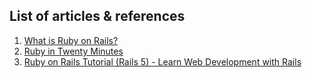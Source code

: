 ## List of articles & references

1. [What is Ruby on Rails?](http://railsapps.github.io/what-is-ruby-rails.html)
2. [Ruby in Twenty Minutes](https://www.ruby-lang.org/en/documentation/quickstart/)
3. [Ruby on Rails Tutorial (Rails 5) - Learn Web Development with Rails](https://www.railstutorial.org/book/beginning)